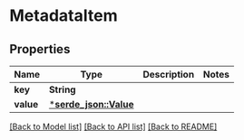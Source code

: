 # MetadataItem

## Properties

Name | Type | Description | Notes
------------ | ------------- | ------------- | -------------
**key** | **String** |  | 
**value** | [***serde_json::Value**](serde_json::Value.md) |  | 

[[Back to Model list]](../README.md#documentation-for-models) [[Back to API list]](../README.md#documentation-for-api-endpoints) [[Back to README]](../README.md)


